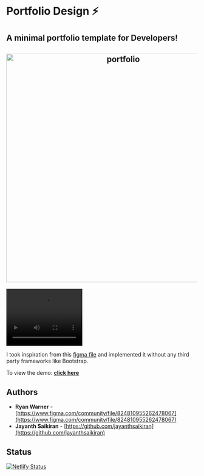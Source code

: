 # Portfolio Design ⚡️ 

## A minimal portfolio template for Developers!

<h2 align="center">
  <img src="https://user-images.githubusercontent.com/46348137/153438031-6f1c2716-411e-4f05-9a70-4c45b82d0315.gif" alt="portfolio" width="600px" />
  <br>
</h2>

<video width="200" height="150" controls>
  <source src="https://user-images.githubusercontent.com/46348137/153438218-2cc5427a-310c-4f60-bcb7-e4c53ca42e2a.mp4
" type="video/mp4">
</video>

I took inspiration from this [figma file](https://www.figma.com/community/file/824810955262478067) and implemented it without any third party frameworks like Bootstrap.

To view the demo: **[click here](https://jayanthsaikiran-portfolio-template.netlify.app/)**

## Authors
- **Ryan Warner** - [https://www.figma.com/community/file/824810955262478067](https://www.figma.com/community/file/824810955262478067)
- **Jayanth Saikiran** - [https://github.com/jayanthsaikiran](https://github.com/jayanthsaikiran)

## Status
[![Netlify Status](https://api.netlify.com/api/v1/badges/91cea981-59e2-443c-b5b8-5d49a4b0b453/deploy-status)](https://app.netlify.com/sites/jayanthsaikiran-portfolio-template/deploys)


